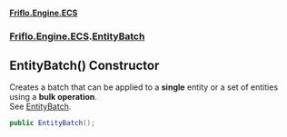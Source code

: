 #### [Friflo.Engine.ECS](index.md 'index')
### [Friflo.Engine.ECS](Friflo.Engine.ECS.md 'Friflo.Engine.ECS').[EntityBatch](EntityBatch.md 'Friflo.Engine.ECS.EntityBatch')

## EntityBatch() Constructor

Creates a batch that can be applied to a <b>single</b> entity or a set of entities using a <b>bulk operation</b>.<br/>
See [EntityBatch](EntityBatch.md 'Friflo.Engine.ECS.EntityBatch').

```csharp
public EntityBatch();
```